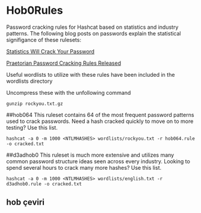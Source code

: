 # Hob0Rules
Password cracking rules for Hashcat based on statistics and industry patterns.
The following blog posts on passwords explain the statistical signifigance of these rulesets:

[Statistics Will Crack Your Password](https://www.praetorian.com/blog/statistics-will-crack-your-password-mask-structure)

[Praetorian Password Cracking Rules Released](https://www.praetorian.com/blog/hob064-statistics-based-password-cracking-rules-hashcat-d3adhob0)

Useful wordlists to utilize with these rules have been included in the wordlists directory 

Uncompress these with the unfollowing command 
```
gunzip rockyou.txt.gz
```
##hob064 
This ruleset contains 64 of the most frequent password patterns used to crack passwords. Need a hash cracked quickly to move on to more testing? Use this list.
```
hashcat -a 0 -m 1000 <NTLMHASHES> wordlists/rockyou.txt -r hob064.rule -o cracked.txt
```

##d3adhob0
This ruleset is much more extensive and utilizes many common password structure ideas seen across every industry. Looking to spend several hours to crack many more hashes? Use this list.
```
hashcat -a 0 -m 1000 <NTLMHASHES> wordlists/english.txt -r d3adhob0.rule -o cracked.txt
```
##  hob çeviri
